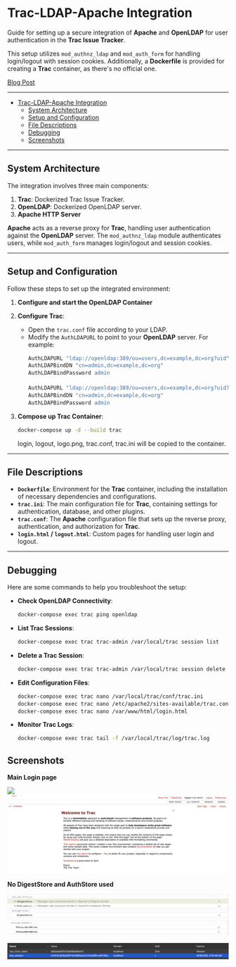 # Trac-LDAP-Apache Integration

Guide for setting up a secure integration of **Apache** and **OpenLDAP** for user authentication in the **Trac Issue Tracker**.

This setup utilizes `mod_authnz_ldap` and `mod_auth_form` for handling login/logout with session cookies. Additionally, a **Dockerfile** is provided for creating a **Trac** container, as there's no official one.

[Blog Post](https://medium.com/@khushwantk/implementing-ldap-authentication-for-trac-both-dockerized-via-apache-efe02a72023a)


---

- [Trac-LDAP-Apache Integration](#trac-ldap-apache-integration)
  - [System Architecture](#system-architecture)
  - [Setup and Configuration](#setup-and-configuration)
  - [File Descriptions](#file-descriptions)
  - [Debugging](#debugging)
  - [Screenshots](#screenshots)

---

## System Architecture

The integration involves three main components:

1.  **Trac**: Dockerized Trac Issue Tracker.
2.  **OpenLDAP**: Dockerized OpenLDAP server.
3.  **Apache HTTP Server**

**Apache** acts as a reverse proxy for **Trac**, handling user authentication against the **OpenLDAP** server. The `mod_authnz_ldap` module authenticates users, while `mod_auth_form` manages login/logout and session cookies.

---


## Setup and Configuration

Follow these steps to set up the integrated environment:

1. **Configure and start the OpenLDAP Container**


2.  **Configure Trac**:
    * Open the `trac.conf` file according to your LDAP.
    * Modify the `AuthLDAPURL` to point to your **OpenLDAP** server. For example:
        ```apache
        AuthLDAPURL "ldap://openldap:389/ou=users,dc=example,dc=org?uid"
        AuthLDAPBindDN "cn=admin,dc=example,dc=org"
        AuthLDAPBindPassword admin

        AuthLDAPURL "ldap://openldap:389/ou=users,dc=example,dc=org?uid?sub?(objectClass=inetOrgPerson)"
        AuthLDAPBindDN "cn=admin,dc=example,dc=org"
        AuthLDAPBindPassword admin
        ```

5.  **Compose up Trac Container**:
    ```bash
    docker-compose up -d --build trac
    ```
    login, logout, logo.png, trac.conf, trac.ini will be copied to the container.


---

## File Descriptions

* **`Dockerfile`**: Environment for the **Trac** container, including the installation of necessary dependencies and configurations.
* **`trac.ini`**: The main configuration file for **Trac**, containing settings for authentication, database, and other plugins.
* **`trac.conf`**: The **Apache** configuration file that sets up the reverse proxy, authentication, and authorization for **Trac**.
* **`login.html` / `logout.html`**: Custom pages for handling user login and logout.

---

## Debugging

Here are some commands to help you troubleshoot the setup:

* **Check OpenLDAP Connectivity**:
    ```bash
    docker-compose exec trac ping openldap
    ```

* **List Trac Sessions**:
    ```bash
    docker-compose exec trac trac-admin /var/local/trac session list
    ```

* **Delete a Trac Session**:
    ```bash
    docker-compose exec trac trac-admin /var/local/trac session delete <username>
    ```

* **Edit Configuration Files**:
    ```bash
    docker-compose exec trac nano /var/local/trac/conf/trac.ini
    docker-compose exec trac nano /etc/apache2/sites-available/trac.conf
    docker-compose exec trac nano /var/www/html/login.html
    ```

* **Monitor Trac Logs**:
    ```bash
    docker-compose exec trac tail -f /var/local/trac/log/trac.log
    ```

## Screenshots

**Main Login page**

![](./Screenshots/1.png)
![](./Screenshots/2.png)



**No DigestStore and AuthStore used**

![](./Screenshots/4.png)
![](./Screenshots/5.png)

![](./Screenshots/3.png)
